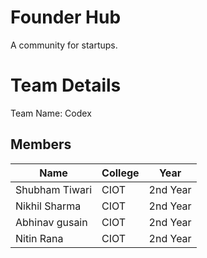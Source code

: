 # Founder Hub
A community for startups.

# Team Details
Team Name: Codex

## Members

| Name               | College | Year     |
| ------------------ | ------- | -------- |
| Shubham Tiwari     | CIOT    | 2nd Year |
| Nikhil Sharma      | CIOT    | 2nd Year |
| Abhinav gusain     | CIOT    | 2nd Year |
| Nitin Rana         | CIOT    | 2nd Year |